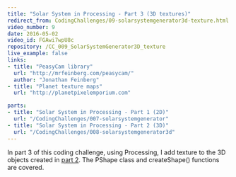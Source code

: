 ```yaml
---
title: "Solar System in Processing - Part 3 (3D textures)"
redirect_from: CodingChallenges/09-solarsystemgenerator3d-texture.html
video_number: 9
date: 2016-05-02
video_id: FGAwi7wpU8c
repository: /CC_009_SolarSystemGenerator3D_texture
live_example: false
links:
- title: "PeasyCam library"
  url: "http://mrfeinberg.com/peasycam/"
  author: "Jonathan Feinberg"
- title: "Planet texture maps"
  url: "http://planetpixelemporium.com"

parts:
- title: "Solar System in Processing - Part 1 (2D)"
  url: "/CodingChallenges/007-solarsystemgenerator"
- title: "Solar System in Processing - Part 2 (3D)"
  url: "/CodingChallenges/008-solarsystemgenerator3d"
---
```


In part 3 of this coding challenge, using Processing, I add texture to the 3D objects created in [part 2](https://youtu.be/dncudkelNxw).  The PShape class and createShape() functions are covered.
